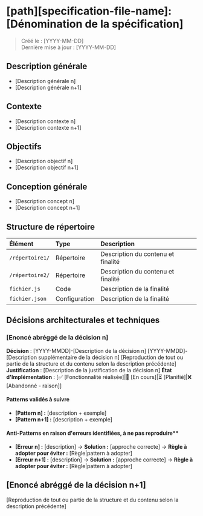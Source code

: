 # [path][specification-file-name]: [Dénomination de la spécification]

> Créé le : [YYYY-MM-DD]  
> Dernière mise à jour : [YYYY-MM-DD]

## Description générale

- [Description générale n]
- [Description générale n+1]

## Contexte

- [Description contexte n]
- [Description contexte n+1]

## Objectifs

- [Description objectif n]
- [Description objectif n+1] 

## Conception générale

- [Description concept n]
- [Description concept n+1]

## Structure de répertoire

| Élément | Type | Description |
|:--------|:-----|:------------|
| `/répertoire1/` | Répertoire | Description du contenu et finalité |
| `/répertoire2/` | Répertoire | Description du contenu et finalité |
| `fichier.js` | Code | Description de la finalité |
| `fichier.json` | Configuration | Description de la finalité |

## Décisions architecturales et techniques

### [Enoncé abréggé de la décision n]

**Décision** : [YYYY-MMDD]-[Description de la décision n] [YYYY-MMDD]-[Description supplémentaire de la décision n] [Reproduction de tout ou partie de la structure et du contenu selon la description précédente]
**Justification** : [Description de la justification de la décision n]
**État d'Implémentation** : [✅ [Fonctionnalité réalisée]|🚧 [En cours]|⏳ [Planifié]|❌ [Abandonné - raison]]

#### Patterns validés à suivre

- **[Pattern n] :** [description + exemple]
- **[Pattern n+1] :** [description + exemple]

#### Anti-Patterns en raison d'erreurs identifiées, à ne pas reproduire**

- **[Erreur n] :** [description] → **Solution :** [approche correcte] → **Règle à adopter pour éviter :** [Règle|pattern à adopter]
- **[Erreur n+1] :** [description] → **Solution :** [approche correcte] → **Règle à adopter pour éviter :** [Règle|pattern à adopter]

## [Enoncé abréggé de la décision n+1]

[Reproduction de tout ou partie de la structure et du contenu selon la description précédente]
